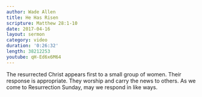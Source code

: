 ```yaml
---
author: Wade Allen
title: He Has Risen
scripture: Matthew 28:1-10
date: 2017-04-16
layout: sermon
category: video
duration: '0:26:32' 
length: 38212253
youtube: qH-Ed6x6M64
---
```


The resurrected Christ appears first to a small group of women. Their response is appropriate. They worship and carry the news to others. As we come to Resurrection Sunday, may we respond in like ways.
